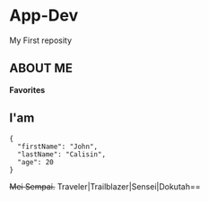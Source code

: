 # App-Dev
My First reposity
## ABOUT ME
**Favorites**
## I'am
```
{
  "firstName": "John",
  "lastName": "Calisin",
  "age": 20
}
```
~~Mei Sempai.~~
Traveler|Trailblazer|Sensei|Dokutah==
